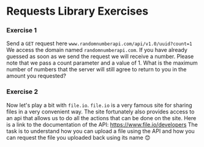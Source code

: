 # Requests Library Exercises


### Exercise 1
Send a `GET` request here `www.randomnumberapi.com/api/v1.0/uuid?count=1`
We access the domain named `randomnumberapi.com`.
If you have already guessed as soon as we send the request we will receive a number.
Please note that we pass a count parameter and a value of 1.
What is the maximum number of numbers that the server will still agree to return to you in the amount you requested?

### Exercise 2 
Now let's play a bit with `file.io`.
`file.io` is a very famous site for sharing files in a very convenient way.
The site fortunately also provides access to an api that allows us to do all the actions that can be done on the site.
Here is a link to the documentation of the API: https://www.file.io/developers
The task is to understand how you can upload a file using the API and how you can request the file you uploaded back using its name 😊
